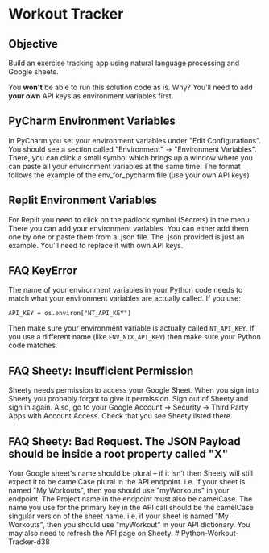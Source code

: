 # Workout Tracker

## Objective

Build an exercise tracking app using natural language processing and Google sheets.

You **won't** be able to run this solution code as is. Why? You'll need to add **your own** API keys as environment variables first.

## PyCharm Environment Variables

In PyCharm you set your environment variables under "Edit Configurations". You should see a section called "Environment" -> "Environment Variables". There, you can click a small symbol which brings up a window where you can paste all your environment variables at the same time. The format follows the example of the env_for_pycharm file (use your own API keys)

## Replit Environment Variables

For Replit you need to click on the padlock symbol (Secrets) in the menu. There you can add your environment variables. You can either add them one by one or paste them from a .json file. The .json provided is just an example. You'll need to replace it with own API keys.

## FAQ KeyError

The name of your environment variables in your Python code needs to match what your environment variables are actually called. If you use:

```
API_KEY = os.environ["NT_API_KEY"]
```

Then make sure your environment variable is actually called `NT_API_KEY`. If you use a different name (like `ENV_NIX_API_KEY`) then make sure your Python code matches.

## FAQ Sheety: Insufficient Permission

Sheety needs permission to access your Google Sheet. When you sign into Sheety you probably forgot to give it permission. Sign out of Sheety and sign in again. Also, go to your Google Account -> Security -> Third Party Apps with Account Access. Check that you see Sheety listed there.

## FAQ Sheety: Bad Request. The JSON Payload should be inside a root property called "X"

Your Google sheet's name should be plural – if it isn’t then Sheety will still expect it to be camelCase plural in the API endpoint. i.e. if your sheet is named "My Workouts", then you should use "myWorkouts" in your endpoint.
The Project name in the endpoint must also be camelCase.
The name you use for the primary key in the API call should be the camelCase singular version of the sheet name. i.e. if your sheet is named "My Workouts", then you should use "myWorkout" in your API dictionary. You may also need to refresh the API page on Sheety.
#   P y t h o n - W o r k o u t - T r a c k e r - d 3 8  
 
